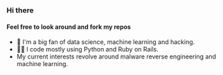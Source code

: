 ### Hi there
#### Feel free to look around and fork my repos

- 🎩 I'm a big fan of data science, machine learning and hacking.
- 👨‍💻 I code mostly using Python and Ruby on Rails.
- My current interests revolve around malware reverse engineering and machine learning.
